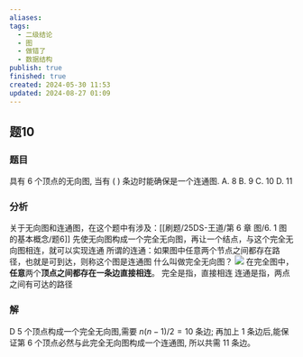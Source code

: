 ```yaml
---
aliases: 
tags:
  - 二级结论
  - 图
  - 做错了
  - 数据结构
publish: true
finished: true
created: 2024-05-30 11:53
updated: 2024-08-27 01:09
---
```

## 题10
### 题目
具有 6 个顶点的无向图, 当有 ( ) 条边时能确保是一个连通图.
A. 8 
B. 9 
C. 10 
D. 11
### 分析
关于无向图和连通图，在这个题中有涉及：[[刷题/25DS-王道/第 6 章 图/6. 1 图的基本概念/题6]]
先使无向图构成一个完全无向图，再让一个结点，与这个完全无向图相连，就可以实现连通
所谓的连通：如果图中任意两个节点之间都存在路径，也就是可到达，则称这个图是连通图
什么叫做完全无向图？
![](https://img.hwenyi.tech/202408311414847.webp)
在完全图中，**任意**两个**顶点之间都存在一条边直接相连**。
完全是指，直接相连
连通是指，两点之间有可达的路径
### 解
D
5 个顶点构成一个完全无向图,需要 $n( {n - 1}) /2 = {10}$ 条边; 再加上 1 条边后,能保证第 6 个顶点必然与此完全无向图构成一个连通图, 所以共需 11 条边。